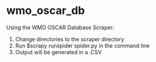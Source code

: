 # wmo_oscar_db

Using the WMO OSCAR Database Scraper:
1. Change directories to the scraper directory
2. Run $scrapy runspider spider.py in the command line
3. Output will be generated in a .CSV
